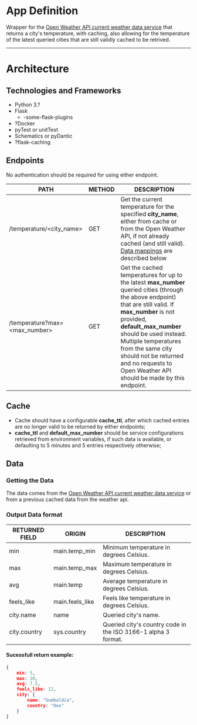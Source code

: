 # App Definition

Wrapper for the [Open Weather API current weather data service](https://openweathermap.org/current) that returns a city's temperature, with caching, also allowing for the temperature of the latest queried cities that are still validly cached to be retrived.

---

# Architecture

## Technologies and Frameworks

- Python 3.?
- Flask
    - -some-flask-plugins
- ?Docker
- pyTest or unitTest
- Schematics or pyDantic
- ?flask-caching

## Endpoints

No authentication should be required for using either endpoint.

PATH    |   METHOD  |   DESCRIPTION
---     |   ---     |   ---
/temperature/<city_name>    |   GET |   Get the current temperature for the specified **city_name**, either from cache or from the Open Weather API, if not already cached (and still valid).  [Data mappings](#data) are described below
/temperature?max=<max_number>   |   GET | Get the cached temperatures for up to the latest **max_number** queried cities (through the above endpoint) that are still valid. If **max_number** is not provided, **default_max_number** should be used instead.  Multiple temperatures from the same city should not be returned and no requests to Open Weather API should be made by this endpoint.

## Cache

- Cache should have a configurable **cache_ttl**, after which cached entries are no longer
valid to be returned by either endpoints;
-  **cache_ttl** and **default_max_number** should be service configurations retrieved from
environment variables, if such data is available, or defaulting to 5 minutes and 5 entries
respectively otherwise;

## Data

### Getting the Data

The data comes from the [Open Weather API current weather data service](https://openweathermap.org/current) or from a previous cached data from the weather api.

### Output Data format

RETURNED FIELD   |   ORIGIN  |   DESCRIPTION
---         |   ---             |   ---
min         |    main.temp_min  |   Minimum temperature in degrees Celsius.
max         |    main.temp_max  |   Maximum temperature in degrees Celsius.
avg         |    main.temp      |   Average temperature in degrees Celsius.
feels_like  |    main.feels_like|   Feels like temperature in degrees Celsius.
city.name   |    name           |   Queried city's name.
city.country|    sys.country    |   Queried city's country code in the ISO 3166-1 alpha 3 format.

#### Sucessfull return example:

```json
{
    min: 5,
    max: 10,
    avg: 7.5,
    feels_like: 12,
    city: {
        name: "Gumbaldia",
        country: "Ooo"
    }
}
```
